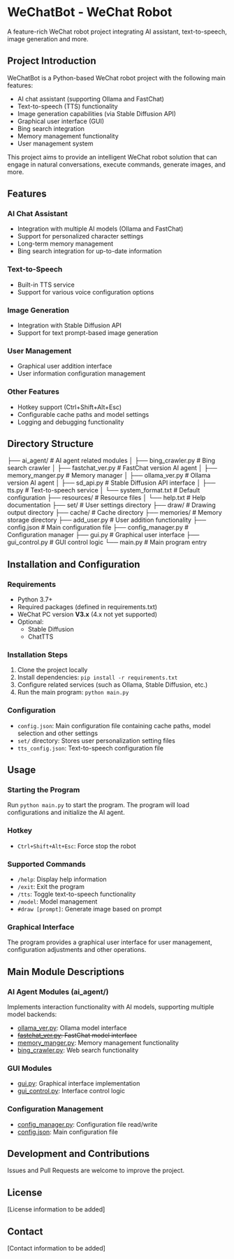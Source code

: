 # WeChatBot - WeChat Robot

A feature-rich WeChat robot project integrating AI assistant, text-to-speech, image generation and more.

## Project Introduction

WeChatBot is a Python-based WeChat robot project with the following main features:

- AI chat assistant (supporting Ollama and FastChat)
- Text-to-speech (TTS) functionality
- Image generation capabilities (via Stable Diffusion API)
- Graphical user interface (GUI)
- Bing search integration
- Memory management functionality
- User management system

This project aims to provide an intelligent WeChat robot solution that can engage in natural conversations, execute commands, generate images, and more.

## Features

### AI Chat Assistant
- Integration with multiple AI models (Ollama and FastChat)
- Support for personalized character settings
- Long-term memory management
- Bing search integration for up-to-date information

### Text-to-Speech
- Built-in TTS service
- Support for various voice configuration options

### Image Generation
- Integration with Stable Diffusion API
- Support for text prompt-based image generation

### User Management
- Graphical user addition interface
- User information configuration management

### Other Features
- Hotkey support (Ctrl+Shift+Alt+Esc)
- Configurable cache paths and model settings
- Logging and debugging functionality

## Directory Structure
├── ai_agent/ # AI agent related modules 
│ ├── bing_crawler.py # Bing search crawler 
│ ├── fastchat_ver.py # FastChat version AI agent 
│ ├── memory_manger.py # Memory manager 
│ ├── ollama_ver.py # Ollama version AI agent 
│ ├── sd_api.py # Stable Diffusion API interface 
│ ├── tts.py # Text-to-speech service 
│ └── system_format.txt # Default configuration 
├── resources/ # Resource files 
│ └── help.txt # Help documentation 
├── set/ # User settings directory 
├── draw/ # Drawing output directory 
├── cache/ # Cache directory 
├── memories/ # Memory storage directory 
├── add_user.py # User addition functionality 
├── config.json # Main configuration file 
├── config_manager.py # Configuration manager 
├── gui.py # Graphical user interface 
├── gui_control.py # GUI control logic 
└── main.py # Main program entry
## Installation and Configuration

### Requirements
- Python 3.7+
- Required packages (defined in requirements.txt)
- WeChat PC version **V3.x** (4.x not yet supported)
- Optional:
  - Stable Diffusion
  - ChatTTS

### Installation Steps
1. Clone the project locally
2. Install dependencies: `pip install -r requirements.txt`
3. Configure related services (such as Ollama, Stable Diffusion, etc.)
4. Run the main program: `python main.py`

### Configuration
- `config.json`: Main configuration file containing cache paths, model selection and other settings
- `set/` directory: Stores user personalization setting files
- `tts_config.json`: Text-to-speech configuration file

## Usage

### Starting the Program
Run `python main.py` to start the program. The program will load configurations and initialize the AI agent.

### Hotkey
- `Ctrl+Shift+Alt+Esc`: Force stop the robot

### Supported Commands
- `/help`: Display help information
- `/exit`: Exit the program
- `/tts`: Toggle text-to-speech functionality
- `/model`: Model management
- `#draw [prompt]`: Generate image based on prompt

### Graphical Interface
The program provides a graphical user interface for user management, configuration adjustments and other operations.

## Main Module Descriptions

### AI Agent Modules (ai_agent/)
Implements interaction functionality with AI models, supporting multiple model backends:
- [ollama_ver.py](file://D:\Workspace_Tony\Data\projects\python\wechatbot\ai_agent\ollama_ver.py): Ollama model interface
- ~~[fastchat_ver.py](file://D:\Workspace_Tony\Data\projects\python\wechatbot\ai_agent\fastchat_ver.py): FastChat model interface~~
- [memory_manger.py](file://D:\Workspace_Tony\Data\projects\python\wechatbot\ai_agent\memory_manger.py): Memory management functionality
- [bing_crawler.py](file://D:\Workspace_Tony\Data\projects\python\wechatbot\ai_agent\bing_crawler.py): Web search functionality

### GUI Modules
- [gui.py](file://D:\Workspace_Tony\Data\projects\python\wechatbot\gui.py): Graphical interface implementation
- [gui_control.py](file://D:\Workspace_Tony\Data\projects\python\wechatbot\gui_control.py): Interface control logic

### Configuration Management
- [config_manager.py](file://D:\Workspace_Tony\Data\projects\python\wechatbot\config_manager.py): Configuration file read/write
- [config.json](file://D:\Workspace_Tony\Data\projects\python\wechatbot\config.json): Main configuration file

## Development and Contributions

Issues and Pull Requests are welcome to improve the project.

## License

[License information to be added]

## Contact

[Contact information to be added]
